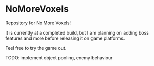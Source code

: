 # NoMoreVoxels

Repository for No More Voxels!

It is currently at a completed build, but I am planning on adding boss features and more before releasing it on game platforms.

Feel free to try the game out.

TODO:
implement object pooling,
enemy behaviour
